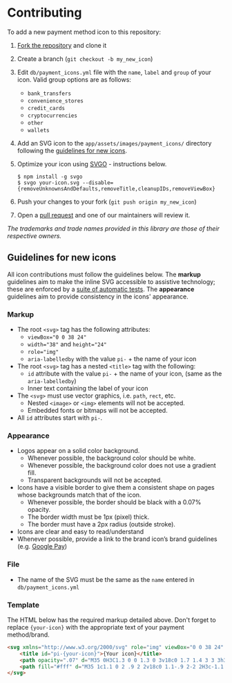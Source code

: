 # Contributing

To add a new payment method icon to this repository:

1. [Fork the repository](https://github.com/activemerchant/payment_icons/fork) and clone it
2. Create a branch (`git checkout -b my_new_icon`)
3. Edit `db/payment_icons.yml` file with the `name`, `label` and `group` of your icon. Valid group options are as follows:

    - `bank_transfers`
    - `convenience_stores`
    - `credit_cards`
    - `cryptocurrencies`
    - `other`
    - `wallets`

4. Add an SVG icon to the `app/assets/images/payment_icons/` directory following the [guidelines for new icons](#guidelines-for-new-icons).
5. Optimize your icon using [SVGO](https://jakearchibald.github.io/svgomg/) - instructions below.

    ```
    $ npm install -g svgo
    $ svgo your-icon.svg --disable={removeUnknownsAndDefaults,removeTitle,cleanupIDs,removeViewBox}
    ```

5. Push your changes to your fork (`git push origin my_new_icon`)
6. Open a [pull request](https://github.com/activemerchant/payment_icons/pulls) and one of our maintainers will review it.

*The trademarks and trade names provided in this library are those of their respective owners.*

## Guidelines for new icons

All icon contributions must follow the guidelines below. The **markup** guidelines aim to make the inline SVG accessible to assistive technology; these are enforced by a [suite of automatic tests](https://github.com/activemerchant/payment_icons/blob/master/test/unit/payment_icon_test.rb). The **appearance** guidelines aim to provide consistency in the icons' appearance.

### Markup
- The root `<svg>` tag has the following attributes:
  - `viewBox="0 0 38 24"`
  - `width="38"` and `height="24"`
  - `role="img"`
  - `aria-labelledby` with the value `pi-` + the name of your icon
- The root `<svg>` tag has a nested `<title>` tag with the following:
  - `id` attribute with the value `pi-` + the name of your icon, (same as the `aria-labelledby`)
  - Inner text containing the label of your icon
- The `<svg>` must use vector graphics, i.e. `path`, `rect`, etc.
  - Nested `<image>` or `<img>` elements will not be accepted.
  - Embedded fonts or bitmaps will not be accepted.
- All `id` attributes start with `pi-`.

### Appearance
- Logos appear on a solid color background.
  - Whenever possible, the background color should be white.
  - Whenever possible, the background color does not use a gradient fill.
  - Transparent backgrounds will not be accepted.
- Icons have a visible border to give them a consistent shape on pages whose backgrounds match that of the icon.
  - Whenever possible, the border should be black with a 0.07% opacity.
  - The border width must be 1px (pixel) thick.
  - The border must have a 2px radius (outside stroke).
- Icons are clear and easy to read/understand
- Whenever possible, provide a link to the brand icon’s brand guidelines (e.g. [Google Pay](https://developers.google.com/pay/api/web/guides/brand-guidelines))

### File
- The name of the SVG must be the same as the `name` entered in `db/payment_icons.yml`

### Template

The HTML below has the required markup detailed above. Don't forget to replace `{your-icon}` with the appropriate text of your payment method/brand.

```html
<svg xmlns="http://www.w3.org/2000/svg" role="img" viewBox="0 0 38 24" width="38" height="24" aria-labelledby="pi-{your-icon}">
    <title id="pi-{your-icon}">{Your icon}</title>
    <path opacity=".07" d="M35 0H3C1.3 0 0 1.3 0 3v18c0 1.7 1.4 3 3 3h32c1.7 0 3-1.3 3-3V3c0-1.7-1.4-3-3-3z"/>
    <path fill="#fff" d="M35 1c1.1 0 2 .9 2 2v18c0 1.1-.9 2-2 2H3c-1.1 0-2-.9-2-2V3c0-1.1.9-2 2-2h32"/>
</svg>
```
